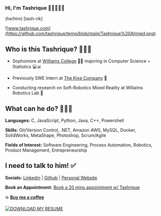 ### Hi, I'm Tashrique 👋🏻👨🏻‍💻
(he/him) [tash-rik]

![www.tashrique.com](https://github.com/tashrique/temp/blob/main/Tashrique%20Ahmed.png)



## Who is this Tashrique? 🤷🏻‍♂️ 

* Sophomore at [Williams College](https://www.williams.edu) 💜🐮 majoring in Computer Science + Statistics 💻📊

* Previously SWE Intern at [The Kive Company](https://www.artkiveapp.com) 🎨

* Conducting research on Soft-Robotics Mixed Reality at Willaims Robotics Lab 🤖



## What can he do? 👨🏻‍💼

**Languages:** C, JavaScript, Python, Java, C++, Powershell

**Skills:** Git/Version Control, .NET, Amazon AWS, MySQL, Docker, SolidWorks, MetaShape, Photoshop, Scrum/Agile 

**Fields of Interest:**  Software Engineering, Process Automation, Robotics, Product Management, Entrepreneurship


## I need to talk to him! ✅

**Socials:** [Linkedin](https://linkedin.com/in/tashrique-ahmed) | [Github](https://github.com/tashrique) | [Personal Website](https://www.tashrique.com)

**Book an Appointment:** [Book a 20 mins appointment w/ Tashrique](https://calendar.app.google/9sAf1mgdEw7HRUJc9)

☕ [**Buy me a coffee**](https://buymeacoffee.com/tashrique)

[![DOWNLOAD MY RESUME](https://img.shields.io/badge/DOWNLOAD%20MY%20RESUME-08d665?style=for-the-badge&logo=&logoColor=black)](https://www.tashrique.com/download-cv/) 


